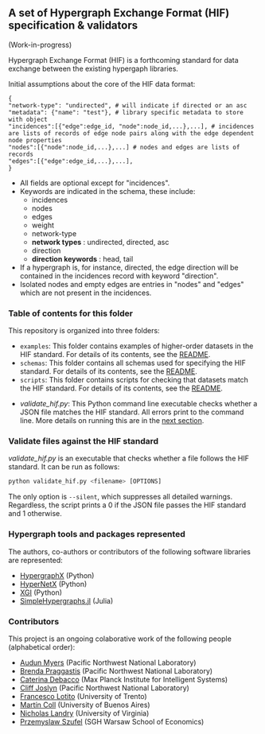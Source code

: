 ## A set of Hypergraph Exchange Format (HIF) specification & validators
(Work-in-progress)

Hypergraph Exchange Format (HIF) is a forthcoming standard for data exchange between the existing hypergaph libraries. 

Initial assumptions about the core of the HIF data format:
```
{
"network-type": "undirected", # will indicate if directed or an asc
"metadata": {"name": "test"}, # library specific metadata to store with object
"incidences":[{"edge":edge_id, "node":node_id,...},...], # incidences are lists of records of edge node pairs along with the edge dependent node properties
"nodes":[{"node":node_id,...},...] # nodes and edges are lists of records
"edges":[{"edge":edge_id,...},...],
}
```
- All fields are optional except for "incidences". 
- Keywords are indicated in the schema, these include:
    - incidences
    - nodes
    - edges
    - weight
    - network-type
    - **network types** : undirected, directed, asc
    - direction
    - **direction keywords** : head, tail
- If a hypergraph is, for instance, directed, the edge direction will be contained in the incidences record with keyword "direction".
- Isolated nodes and empty edges are entries in "nodes" and "edges" which are not present in the incidences.

### Table of contents for this folder

This repository is organized into three folders:
* `examples`: This folder contains examples of higher-order datasets in the HIF standard. For details of its contents, see the [README](/examples/EXAMPLES.md).
* `schemas`: This folder contains all schemas used for specifying the HIF standard. For details of its contents, see the [README](/schemas/SCHEMAS.md).
* `scripts`: This folder contains scripts for checking that datasets match the HIF standard. For details of its contents, see the [README](/scripts/SCRIPTS.md).

- *validate_hif.py*: This Python command line executable checks whether a JSON file matches the HIF standard. All errors print to the command line. More details on running this are in the [next section](#validate-files-against-the-hif-standard).
	

### Validate files against the HIF standard
*validate_hif.py* is an executable that checks whether a file follows the HIF standard. It can be run as follows:
```python
python validate_hif.py <filename> [OPTIONS]
```
The only option is `--silent`, which suppresses all detailed warnings. Regardless, the script prints a 0 if the JSON file passes the HIF standard and 1 otherwise.

### Hypergraph tools and packages represented

The authors, co-authors or contributors of the following software libraries are represented:
- [HypergraphX](https://github.com/HGX-Team/hypergraphx) (Python)
- [HyperNetX](https://github.com/pnnl/HyperNetX) (Python)
- [XGI](https://github.com/xgi-org/xgi) (Python)
- [SimpleHypergraphs.jl](https://github.com/pszufe/SimpleHypergraphs.jl) (Julia)

### Contributors
This project is an ongoing colaborative work of the following people (alphabetical order):
- [Audun Myers](https://www.audunmyers.com/) (Pacific Northwest National Laboratory) 
- [Brenda Praggastis](https://www.pnnl.gov/people/brenda-praggastis)  (Pacific Northwest National Laboratory)
- [Caterina Debacco](https://www.cdebacco.com/) (Max Planck Institute for Intelligent Systems)
- [Cliff Joslyn](https://www.pnnl.gov/people/cliff-joslyn) (Pacific Northwest National Laboratory)
- [Francesco Lotito](https://scholar.google.it/citations?user=_r_zQAwAAAAJ&hl=en) (University of Trento)
- [Martín Coll](https://about.me/mcoll)  (University of Buenos Aires)
- [Nicholas Landry](https://nwlandry.com/) (University of Virginia) 
- [Przemyslaw Szufel](https://szufel.pl/) (SGH Warsaw School of Economics)

